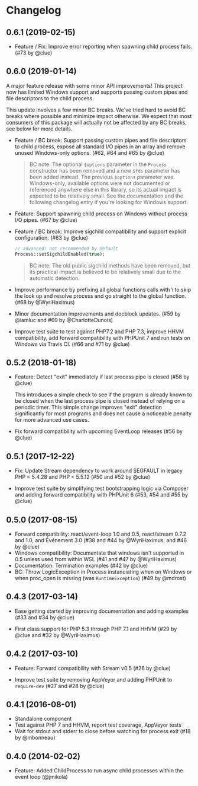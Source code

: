 # Changelog

## 0.6.1 (2019-02-15)

*   Feature / Fix: Improve error reporting when spawning child process fails.
    (#73 by @clue)

## 0.6.0 (2019-01-14)

A major feature release with some minor API improvements!
This project now has limited Windows support and supports passing custom pipes
and file descriptors to the child process.

This update involves a few minor BC breaks. We've tried hard to avoid BC breaks
where possible and minimize impact otherwise. We expect that most consumers of
this package will actually not be affected by any BC breaks, see below for more
details.

*   Feature / BC break: Support passing custom pipes and file descriptors to child process,
    expose all standard I/O pipes in an array and remove unused Windows-only options.
    (#62, #64 and #65 by @clue)

    > BC note: The optional `$options` parameter in the `Process` constructor
      has been removed and a new `$fds` parameter has been added instead. The
      previous `$options` parameter was Windows-only, available options were not
      documented or referenced anywhere else in this library, so its actual
      impact is expected to be relatively small. See the documentation and the
      following changelog entry if you're looking for Windows support.

*   Feature: Support spawning child process on Windows without process I/O pipes.
    (#67 by @clue)

*   Feature / BC break: Improve sigchild compatibility and support explicit configuration.
    (#63 by @clue)

    ```php
    // advanced: not recommended by default
    Process::setSigchildEnabled(true);
    ```

    > BC note: The old public sigchild methods have been removed, but its
      practical impact is believed to be relatively small due to the automatic detection.

*   Improve performance by prefixing all global functions calls with \ to skip
    the look up and resolve process and go straight to the global function.
    (#68 by @WyriHaximus)

*   Minor documentation improvements and docblock updates.
    (#59 by @iamluc and #69 by @CharlotteDunois)

*   Improve test suite to test against PHP7.2 and PHP 7.3, improve HHVM compatibility,
    add forward compatibility with PHPUnit 7 and run tests on Windows via Travis CI.
    (#66 and #71 by @clue)

## 0.5.2 (2018-01-18)

*   Feature: Detect "exit" immediately if last process pipe is closed
    (#58 by @clue)

    This introduces a simple check to see if the program is already known to be
    closed when the last process pipe is closed instead of relying on a periodic
    timer. This simple change improves "exit" detection significantly for most
    programs and does not cause a noticeable penalty for more advanced use cases.

*   Fix forward compatibility with upcoming EventLoop releases
    (#56 by @clue)

## 0.5.1 (2017-12-22)

*   Fix: Update Stream dependency to work around SEGFAULT in legacy PHP < 5.4.28
    and PHP < 5.5.12
    (#50 and #52 by @clue)

*   Improve test suite by simplifying test bootstrapping logic via Composer and
    adding forward compatibility with PHPUnit 6
    (#53, #54 and #55 by @clue)

## 0.5.0 (2017-08-15)

* Forward compatibility: react/event-loop 1.0 and 0.5, react/stream 0.7.2 and 1.0, and Événement 3.0
  (#38 and #44 by @WyriHaximus, and #46 by @clue)
* Windows compatibility: Documentate that windows isn't supported in 0.5 unless used from within WSL
  (#41 and #47 by @WyriHaximus)
* Documentation: Termination examples
  (#42 by @clue)
* BC: Throw LogicException in Process instanciating when on Windows or when proc_open is missing (was `RuntimeException`)
  (#49 by @mdrost)

## 0.4.3 (2017-03-14)

* Ease getting started by improving documentation and adding examples
  (#33 and #34 by @clue)

* First class support for PHP 5.3 through PHP 7.1 and HHVM
  (#29 by @clue and #32 by @WyriHaximus)

## 0.4.2 (2017-03-10)

* Feature: Forward compatibility with Stream v0.5
  (#26 by @clue)

* Improve test suite by removing AppVeyor and adding PHPUnit to `require-dev`
  (#27 and #28 by @clue)

## 0.4.1 (2016-08-01)

* Standalone component
* Test against PHP 7 and HHVM, report test coverage, AppVeyor tests
* Wait for stdout and stderr to close before watching for process exit
  (#18 by @mbonneau)

## 0.4.0 (2014-02-02)

* Feature: Added ChildProcess to run async child processes within the event loop (@jmikola)

